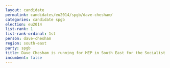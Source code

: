 ```yaml
---
layout: candidate
permalink: candidates/eu2014/spgb/dave-chesham/
categories: candidate spgb
election: eu2014
list-rank: 1
list-rank-ordinal: 1st
person: dave-chesham
region: south-east
party: spgb
title: Dave Chesham is running for MEP in South East for the Socialist Party of Great Britain
incumbent: false
---
```

